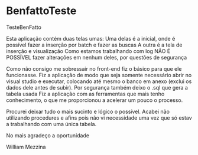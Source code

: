 # BenfattoTeste
TesteBenFatto

Esta aplicação contém duas telas umas:
Uma delas é a inicial, onde é possível fazer a inserção por batch e fazer as buscas
A outra é a tela de inserção e visualização
Como estamos trabalhando com log NÃO É POSSÍVEL fazer alterações em nenhum deles, por questões de segurança


Como não consigo me sobressair no front-end fiz o básico para que ele funcionasse.
Fiz a aplicação de modo que seja somente necessário abrir no visual studio e executar,
colocando até mesmo o banco em anexo (exclui os dados dele antes de subir). Por segurança também deixo o .sql que gera a tabela usada
Fiz a aplicação com as ferramentas que mais tenho conhecimento, o que me proporcionou a acelerar um pouco o processo.

Procurei deixar tudo o mais sucinto e lógico o possível. Acabei não utilizando procedures e afins pois não vi necessidade uma vez 
que só estav a trabalhando com uma única tabela.

No mais agradeço a oportunidade

William Mezzina
